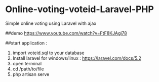 # Online-voting-voteid-Laravel-PHP
Simple online voting using Laravel with ajax

##demo
https://www.youtube.com/watch?v=FtF8KJAgi78

##start application :
1. import voteid.sql to your database
2. Install laravel for windows/linux : https://laravel.com/docs/5.2
3. open terminal
3. cd /path/to/file
4. php artisan serve
